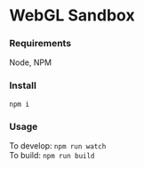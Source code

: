 # WebGL Sandbox  

### Requirements  
Node, NPM

### Install  

`npm i`  

### Usage  

To develop: `npm run watch`  
To build: `npm run build`